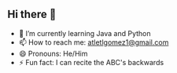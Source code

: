 ## Hi there 👋


- 🌱 I’m currently learning Java and Python
- 📫 How to reach me: atletlgomez1@gmail.com
- 😄 Pronouns: He/Him
- ⚡ Fun fact: I can recite the ABC's backwards

